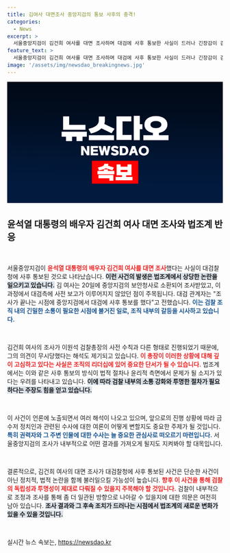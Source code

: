 ```yaml
---
title: 김여사 대면조사 중앙지검의 통보 사후의 충격!
categories:
  - News
excerpt: >
  서울중앙지검이 김건희 여사를 대면 조사하며 대검에 사후 통보한 사실이 드러나 긴장감이 감돌고 있습니다. 이원석 검찰총장은 조사 진행 방식에 불만을 표출하고 있어 법조계의 이목이 집중되고 있습니다.
feature_text: >
  서울중앙지검이 김건희 여사를 대면 조사하며 대검에 사후 통보한 사실이 드러나 긴장감이 감돌고 있습니다. 이원석 검찰총장은 조사 진행 방식에 불만을 표출하고 있어 법조계의 이목이 집중되고 있습니다.
image: '/assets/img/newsdao_breakingnews.jpg'
---
```


<p><img src="/assets/img/newsdao_breakingnews.jpg" alt="ranknews 속보" /></p>

<h2 data-ke-size="size26">윤석열 대통령의 배우자 김건희 여사 대면 조사와 법조계 반응</h2>

<p data-ke-size="size16">&nbsp;</p>

<p>서울중앙지검이 <b><span style="color: #ee2323;">윤석열 대통령의 배우자 김건희 여사를 대면 조사</span></b>했다는 사실이 대검찰청에 사후 통보된 것으로 나타났습니다. <b><span style="background-color: #21538527;">이런 사건의 발생은 법조계에서 상당한 논란을 일으키고 있습니다.</span></b> 김 여사는 20일에 중앙지검의 보안청사로 소환되어 조사받았고, 이 과정에서 대검측에 사전 보고가 이루어지지 않았던 점이 주목됩니다. 대검 관계자는 "조사가 끝나는 시점에 중앙지검에서 대검에 사후 통보를 했다"고 전했습니다. <b><span style="color: #1a5490;">이는 검찰 조직 내의 긴밀한 소통이 필요한 시점에 불거진 일로, 조직 내부의 갈등을 시사하고 있습니다.</span></b></p>

<p data-ke-size="size16">&nbsp;</p>

<p>김건희 여사의 조사가 이원석 검찰총장의 사전 수칙과 다른 형태로 진행되었기 때문에, 그의 의견이 무시당했다는 해석도 제기되고 있습니다. <b><span style="color: #ee2323;">이 총장이 이러한 상황에 대해 깊이 고심하고 있다는 사실은 조직의 리더십에 있어 중요한 단서가 될 수 있습니다.</span></b> 법조계에서는 이와 같은 사후 통보의 방식이 법적 절차나 윤리적 측면에서 문제가 될 소지가 있다는 우려를 나타내고 있습니다. <b><span style="background-color: #21538527;">이에 따라 검찰 내부의 소통 강화와 투명한 절차가 필요하다는 주장도 힘을 얻고 있습니다.</span></b></p>

<p data-ke-size="size16">&nbsp;</p>

<p>이 사건이 언론에 노출되면서 여러 해석이 나오고 있으며, 앞으로의 진행 상황에 따라 금수저 정치인과 관련된 수사에 대한 여론이 어떻게 변할지도 중요한 주제가 될 것입니다. <b><span style="color: #1a5490;">특히 권력자와 그 주변 인물에 대한 수사는 늘 중요한 관심사로 떠오르기 마련입니다.</span></b> 서울중앙지검의 조사가 내부적으로 어떤 결과를 가져오게 될지도 지켜봐야 할 대목입니다.</p>

<p data-ke-size="size16">&nbsp;</p>

<p>결론적으로, 김건희 여사의 대면 조사가 대검찰청에 사후 통보된 사건은 단순한 사건이 아닌 정치적, 법적 논란을 함께 불러일으킬 가능성이 높습니다. <b><span style="color: #ee2323;">향후 이 사건을 통해 검찰의 독립성과 투명성이 제대로 다뤄질 수 있을지 주목해야 할 것입니다.</span></b> 검찰이 내부적으로 조정과 조사를 통해 좀 더 일관된 방향으로 나아갈 수 있을지에 대한 의문은 여전히 남아 있습니다. <b><span style="background-color: #21538527;">조사 결과와 그 후속 조치가 드러나는 시점에서 법조계의 새로운 변화가 있을 수 있을 것입니다.</span></b></p>

<p data-ke-size="size16">&nbsp;</p>
실시간 뉴스 속보는, <a href="https://newsdao.kr" rel="dofollow">https://newsdao.kr</a>


